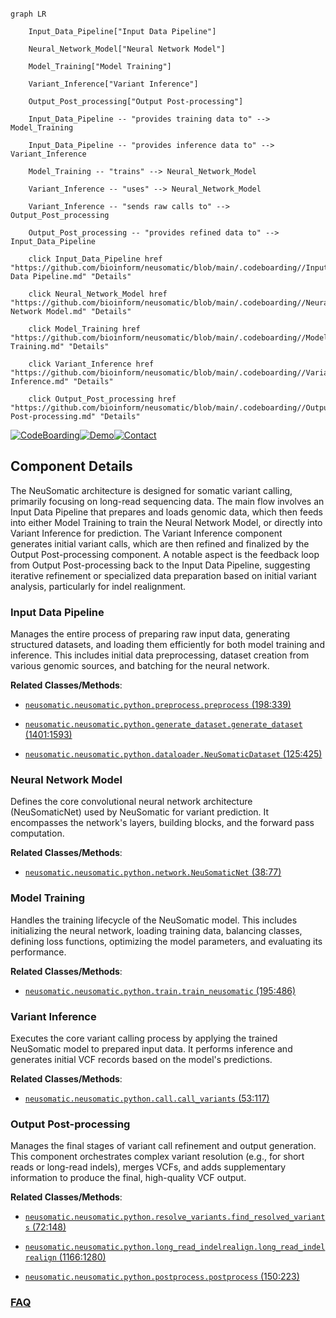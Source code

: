 ```mermaid

graph LR

    Input_Data_Pipeline["Input Data Pipeline"]

    Neural_Network_Model["Neural Network Model"]

    Model_Training["Model Training"]

    Variant_Inference["Variant Inference"]

    Output_Post_processing["Output Post-processing"]

    Input_Data_Pipeline -- "provides training data to" --> Model_Training

    Input_Data_Pipeline -- "provides inference data to" --> Variant_Inference

    Model_Training -- "trains" --> Neural_Network_Model

    Variant_Inference -- "uses" --> Neural_Network_Model

    Variant_Inference -- "sends raw calls to" --> Output_Post_processing

    Output_Post_processing -- "provides refined data to" --> Input_Data_Pipeline

    click Input_Data_Pipeline href "https://github.com/bioinform/neusomatic/blob/main/.codeboarding//Input Data Pipeline.md" "Details"

    click Neural_Network_Model href "https://github.com/bioinform/neusomatic/blob/main/.codeboarding//Neural Network Model.md" "Details"

    click Model_Training href "https://github.com/bioinform/neusomatic/blob/main/.codeboarding//Model Training.md" "Details"

    click Variant_Inference href "https://github.com/bioinform/neusomatic/blob/main/.codeboarding//Variant Inference.md" "Details"

    click Output_Post_processing href "https://github.com/bioinform/neusomatic/blob/main/.codeboarding//Output Post-processing.md" "Details"

```

[![CodeBoarding](https://img.shields.io/badge/Generated%20by-CodeBoarding-9cf?style=flat-square)](https://github.com/CodeBoarding/GeneratedOnBoardings)[![Demo](https://img.shields.io/badge/Try%20our-Demo-blue?style=flat-square)](https://www.codeboarding.org/demo)[![Contact](https://img.shields.io/badge/Contact%20us%20-%20contact@codeboarding.org-lightgrey?style=flat-square)](mailto:contact@codeboarding.org)



## Component Details



The NeuSomatic architecture is designed for somatic variant calling, primarily focusing on long-read sequencing data. The main flow involves an Input Data Pipeline that prepares and loads genomic data, which then feeds into either Model Training to train the Neural Network Model, or directly into Variant Inference for prediction. The Variant Inference component generates initial variant calls, which are then refined and finalized by the Output Post-processing component. A notable aspect is the feedback loop from Output Post-processing back to the Input Data Pipeline, suggesting iterative refinement or specialized data preparation based on initial variant analysis, particularly for indel realignment.



### Input Data Pipeline

Manages the entire process of preparing raw input data, generating structured datasets, and loading them efficiently for both model training and inference. This includes initial data preprocessing, dataset creation from various genomic sources, and batching for the neural network.





**Related Classes/Methods**:



- <a href="https://github.com/bioinform/neusomatic/blob/master/neusomatic/python/preprocess.py#L198-L339" target="_blank" rel="noopener noreferrer">`neusomatic.neusomatic.python.preprocess.preprocess` (198:339)</a>

- <a href="https://github.com/bioinform/neusomatic/blob/master/neusomatic/python/generate_dataset.py#L1401-L1593" target="_blank" rel="noopener noreferrer">`neusomatic.neusomatic.python.generate_dataset.generate_dataset` (1401:1593)</a>

- <a href="https://github.com/bioinform/neusomatic/blob/master/neusomatic/python/dataloader.py#L125-L425" target="_blank" rel="noopener noreferrer">`neusomatic.neusomatic.python.dataloader.NeuSomaticDataset` (125:425)</a>





### Neural Network Model

Defines the core convolutional neural network architecture (NeuSomaticNet) used by NeuSomatic for variant prediction. It encompasses the network's layers, building blocks, and the forward pass computation.





**Related Classes/Methods**:



- <a href="https://github.com/bioinform/neusomatic/blob/master/neusomatic/python/network.py#L38-L77" target="_blank" rel="noopener noreferrer">`neusomatic.neusomatic.python.network.NeuSomaticNet` (38:77)</a>





### Model Training

Handles the training lifecycle of the NeuSomatic model. This includes initializing the neural network, loading training data, balancing classes, defining loss functions, optimizing the model parameters, and evaluating its performance.





**Related Classes/Methods**:



- <a href="https://github.com/bioinform/neusomatic/blob/master/neusomatic/python/train.py#L195-L486" target="_blank" rel="noopener noreferrer">`neusomatic.neusomatic.python.train.train_neusomatic` (195:486)</a>





### Variant Inference

Executes the core variant calling process by applying the trained NeuSomatic model to prepared input data. It performs inference and generates initial VCF records based on the model's predictions.





**Related Classes/Methods**:



- <a href="https://github.com/bioinform/neusomatic/blob/master/neusomatic/python/call.py#L53-L117" target="_blank" rel="noopener noreferrer">`neusomatic.neusomatic.python.call.call_variants` (53:117)</a>





### Output Post-processing

Manages the final stages of variant call refinement and output generation. This component orchestrates complex variant resolution (e.g., for short reads or long-read indels), merges VCFs, and adds supplementary information to produce the final, high-quality VCF output.





**Related Classes/Methods**:



- <a href="https://github.com/bioinform/neusomatic/blob/master/neusomatic/python/resolve_variants.py#L72-L148" target="_blank" rel="noopener noreferrer">`neusomatic.neusomatic.python.resolve_variants.find_resolved_variants` (72:148)</a>

- <a href="https://github.com/bioinform/neusomatic/blob/master/neusomatic/python/long_read_indelrealign.py#L1166-L1280" target="_blank" rel="noopener noreferrer">`neusomatic.neusomatic.python.long_read_indelrealign.long_read_indelrealign` (1166:1280)</a>

- <a href="https://github.com/bioinform/neusomatic/blob/master/neusomatic/python/postprocess.py#L150-L223" target="_blank" rel="noopener noreferrer">`neusomatic.neusomatic.python.postprocess.postprocess` (150:223)</a>









### [FAQ](https://github.com/CodeBoarding/GeneratedOnBoardings/tree/main?tab=readme-ov-file#faq)